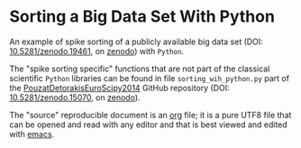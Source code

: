 # Sorting  a Big Data Set With Python

An example of spike sorting of a publicly available big data set (DOI: [10.5281/zenodo.19461](http://dx.doi.org/10.5281/zenodo.19461), on [zenodo](https://zenodo.org/record/19461)) with `Python`.

The "spike sorting specific" functions that are not part of the classical scientific `Python` libraries can be found in file `sorting_wih_python.py` part of the [PouzatDetorakisEuroScipy2014](https://github.com/christophe-pouzat/PouzatDetorakisEuroScipy2014) GitHub repository (DOI: [10.5281/zenodo.15070](http://dx.doi.org/10.5281/zenodo.15070), on [zenodo](https://zenodo.org/record/15070)).

The "source" reproducible document is an [org](http://orgmode.org/) file; it is a pure UTF8 file that can be opened and read with any editor and that is best viewed and edited with [emacs](http://www.gnu.org/software/emacs/emacs.html).

